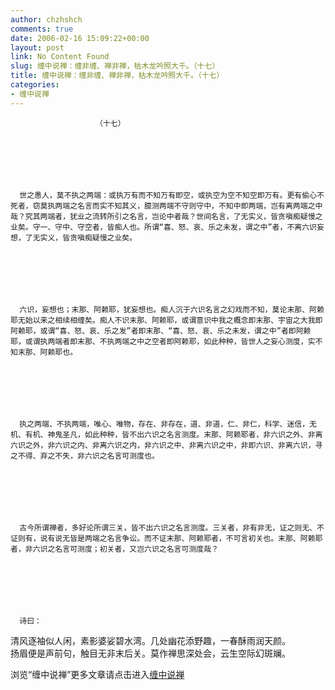 ```yaml
---
author: chzhshch
comments: true
date: 2006-02-16 15:09:22+00:00
layout: post
link: No Content Found
slug: 缠中说禅：缠非缠、禅非禅，枯木龙吟照大千。（十七）
title: 缠中说禅：缠非缠、禅非禅，枯木龙吟照大千。（十七）
categories:
- 缠中说禅
---
```


			

                                                                   




                       （十七）







      世之愚人，莫不执之两端：或执万有而不知万有即空，或执空为空不知空即万有。更有偷心不死者，窃莫执两端之名言而实不知其义，臆测两端不守则守中，不知中即两端，岂有离两端之中哉？究其两端者，犹业之流转所引之名言，岂论中者哉？世间名言，了无实义，皆贪嗔痴疑慢之业矣。守一、守中、守空者，皆痴人也。所谓“喜、怒、哀、乐之未发，谓之中”者，不离六识妄想，了无实义，皆贪嗔痴疑慢之业矣。







      六识，妄想也；末那、阿赖耶，犹妄想也。痴人沉于六识名言之幻戏而不知，莫论末那、阿赖耶无始以来之相续相缠矣。痴人不识末那、阿赖耶，或谓意识中我之概念即末那、宇宙之大我即阿赖耶，或谓“喜、怒、哀、乐之发”者即末那、“喜、怒、哀、乐之未发，谓之中”者即阿赖耶，或谓执两端者即末那、不执两端之中之空者即阿赖耶，如此种种，皆世人之妄心测度，实不知末那、阿赖耶也。







      执之两端、不执两端，唯心、唯物，存在、非存在，道、非道，仁、非仁，科学、迷信，无机、有机、神鬼圣凡，如此种种，皆不出六识之名言测度。末那、阿赖耶者，非六识之外、非离六识之外，非六识之内、非离六识之内，非六识之中、非离六识之中，非即六识、非离六识，寻之不得、弃之不失，非六识之名言可测度也。







      古今所谓禅者，多好论所谓三关，皆不出六识之名言测度。三关者，非有非无，证之则无、不证则有，说有说无皆是两端之名言争讼。而不证末那、阿赖耶者，不可言初关也。末那、阿赖耶者，非六识之名言可测度；初关者，又岂六识之名言可测度哉？







      诗曰：







清风逐袖似人闲，素影婆娑碧水湾。几处幽花添野趣，一春酥雨润天颜。  
扬眉便是声前句，触目无非末后关。莫作禅思深处会，云生空际幻斑斓。













浏览“缠中说禅”更多文章请点击进入[缠中说禅](http://blog.sina.com.cn/m/chzhshch)









